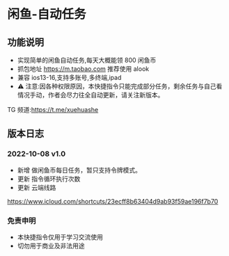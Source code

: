 # 闲鱼-自动任务

## 功能说明

- 实现简单的闲鱼自动任务,每天大概能领 800 闲鱼币
- 抓包地址 https://m.taobao.com 推荐使用 alook
- 兼容 ios13-16,支持多账号,多终端,ipad
- ⚠️ 注意:因各种权限原因，本快捷指令只能完成部分任务，剩余任务与自己看情况手动，作者会尽力往全自动更新，请关注新版本。

TG 频道:https://t.me/xuehuashe

## 版本日志

### 2022-10-08 v1.0

- 新增 做闲鱼币每日任务，暂只支持令牌模式。
- 更新 指令循环执行次数
- 更新 云端线路

https://www.icloud.com/shortcuts/23ecff8b63404d9ab93f59ae196f7b70

### 免责申明

- 本快捷指令仅用于学习交流使用
- 切勿用于商业及非法用途
